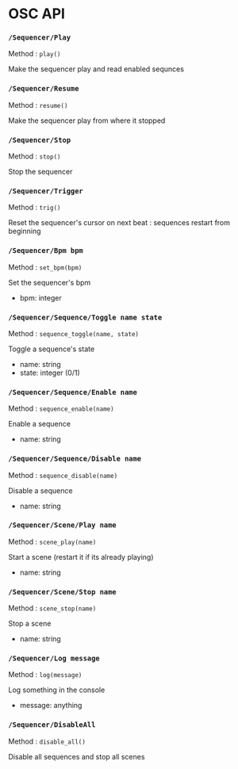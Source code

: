 # OSC API

### `/Sequencer/Play `

Method : `play()`

Make the sequencer play and read enabled sequnces

### `/Sequencer/Resume `

Method : `resume()`

Make the sequencer play from where it stopped

### `/Sequencer/Stop `

Method : `stop()`

Stop the sequencer

### `/Sequencer/Trigger `

Method : `trig()`

Reset the sequencer's cursor on next beat : sequences restart from beginning

### `/Sequencer/Bpm bpm`

Method : `set_bpm(bpm)`

Set the sequencer's bpm
- bpm: integer

### `/Sequencer/Sequence/Toggle name state`

Method : `sequence_toggle(name, state)`

Toggle a sequence's state
- name: string
- state: integer (0/1)

### `/Sequencer/Sequence/Enable name`

Method : `sequence_enable(name)`

Enable a sequence
- name: string

### `/Sequencer/Sequence/Disable name`

Method : `sequence_disable(name)`

Disable a sequence
- name: string

### `/Sequencer/Scene/Play name`

Method : `scene_play(name)`

Start a scene (restart it if its already playing)
- name: string

### `/Sequencer/Scene/Stop name`

Method : `scene_stop(name)`

Stop a scene
- name: string

### `/Sequencer/Log message`

Method : `log(message)`

Log something in the console
- message: anything

### `/Sequencer/DisableAll `

Method : `disable_all()`

Disable all sequences and stop all scenes

